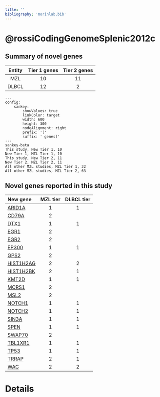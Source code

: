 ```yaml
---
title: ''
bibliography: 'morinlab.bib'
---
```


# @rossiCodingGenomeSplenic2012c
## Summary of novel genes

|Entity| Tier 1 genes| Tier 2 genes|
|:-:|:-:|:-:|
|MZL|10|11|
|DLBCL|12|2|
```mermaid
---
config:
    sankey:
        showValues: true
        linkColor: target
        width: 600
        height: 300
        nodeAlignment: right
        prefix: '('
        suffix: ' genes)'
---
sankey-beta
This study, New Tier 1, 10
New Tier 1, MZL Tier 1, 10
This study, New Tier 2, 11
New Tier 2, MZL Tier 2, 11
All other MZL studies, MZL Tier 1, 32
All other MZL studies, MZL Tier 2, 63
```


## Novel genes reported in this study

|New gene|MZL tier|DLBCL tier|
|:-|:-:|:-:|
|[ARID1A](ARID1A)|1 |1 |
|[CD79A](CD79A)|2 | |
|[DTX1](DTX1)|1 |1 |
|[EGR1](EGR1)|2 | |
|[EGR2](EGR2)|2 | |
|[EP300](EP300)|1 |1 |
|[GPS2](GPS2)|2 | |
|[HIST1H2AG](HIST1H2AG)|2 |2 |
|[HIST1H2BK](HIST1H2BK)|2 |1 |
|[KMT2D](KMT2D)|1 |1 |
|[MCRS1](MCRS1)|2 | |
|[MSL2](MSL2)|2 | |
|[NOTCH1](NOTCH1)|1 |1 |
|[NOTCH2](NOTCH2)|1 |1 |
|[SIN3A](SIN3A)|1 |1 |
|[SPEN](SPEN)|1 |1 |
|[SWAP70](SWAP70)|2 | |
|[TBL1XR1](TBL1XR1)|1 |1 |
|[TP53](TP53)|1 |1 |
|[TRRAP](TRRAP)|2 |1 |
|[WAC](WAC)|2 |2 |

# Details

